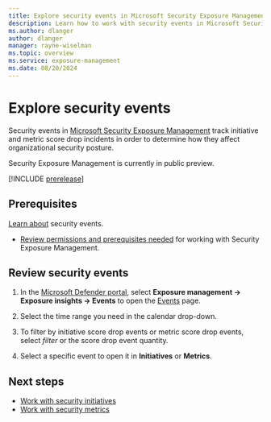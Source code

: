 ```yaml
---
title: Explore security events in Microsoft Security Exposure Management
description: Learn how to work with security events in Microsoft Security Exposure Management.
ms.author: dlanger
author: dlanger
manager: rayne-wiselman
ms.topic: overview
ms.service: exposure-management
ms.date: 08/20/2024
---
```


# Explore security events

Security events in [Microsoft Security Exposure Management](microsoft-security-exposure-management.md)  track initiative and metric score drop incidents in order to determine how they affect organizational security posture.

Security Exposure Management is currently in public preview.

[!INCLUDE [prerelease](../includes//prerelease.md)]

## Prerequisites

[Learn about](exposure-insights-overview.md#reviewing-events) security events.

- [Review permissions and prerequisites needed](prerequisites.md) for working with Security Exposure Management.

## Review security events

1. In the [Microsoft Defender portal](https://security.microsoft.com), select **Exposure management -> Exposure insights -> Events** to open the [Events](https://security.microsoft.com/exposure-events) page.

1. Select the time range you need in the calendar drop-down.

1. To filter by initiative score drop events or metric score drop events, select *filter* or the score drop event quantity.

1. Select a specific event to open it in **Initiatives** or **Metrics**.

## Next steps

- [Work with security initiatives](initiatives.md)
- [Work with security metrics](security-metrics.md)
